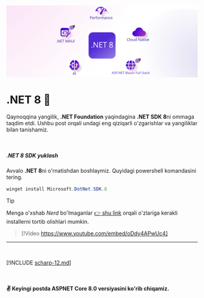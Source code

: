 ![.NET 8](../images/dotnet/dotnet-8-1024x384.png)

# .NET 8 :tada:

Qaynoqqina yangilik, **.NET Foundation** yaqindagina **.NET SDK 8**ni ommaga taqdim etdi. Ushbu post orqali undagi eng qiziqarli o'zgarishlar va yangiliklar bilan tanishamiz.

<br/>

##### .NET 8 SDK yuklash 
Avvalo **.NET 8**ni o'rnatishdan boshlaymiz. Quyidagi powershell komandasini tering.

```powershell
winget install Microsoft.DotNet.SDK.8
```

> [!TIP]
> Menga o'xshab *Nerd* bo'lmaganlar [👉 shu link](https://dotnet.microsoft.com/en-us/download/dotnet/8.0) orqali o'zlariga kerakli installerni tortib olishlari mumkin.

> [!Video https://www.youtube.com/embed/oDdy4APwUc4]
---

<br/>

[!INCLUDE [scharp-12.md](../csharp/csharp-12.md)]

<br/>

#### :v: Keyingi postda ASPNET Core 8.0 versiyasini ko'rib chiqamiz.
